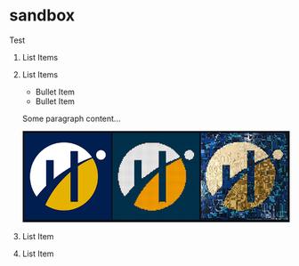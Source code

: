 # sandbox

Test

1. List Items
2. List Items

    - Bullet Item
    - Bullet Item
  
    Some paragraph content...

    ![Humber Logo](logo.png)

4. List Item
5. List Item
